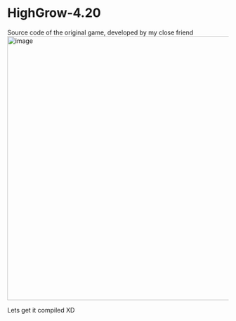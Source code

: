 # HighGrow-4.20
Source code of the original game, developed by my close friend
<img width="800" height="600" alt="image" src="https://github.com/user-attachments/assets/8f1bd1b3-46b7-4c1e-910f-471ea746a03d" />

Lets get it compiled XD
